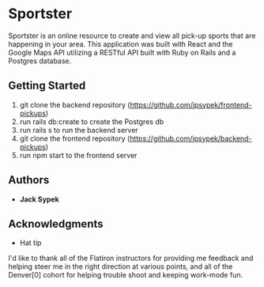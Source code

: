 # Sportster

Sportster is an online resource to create and view all pick-up sports that are happening in your area. This application was built with React and the Google Maps API utilizing a RESTful API built with Ruby on Rails and a Postgres database.

## Getting Started

1. git clone the backend repository (https://github.com/jpsypek/frontend-pickups)
2. run rails db:create to create the Postgres db
3. run rails s to run the backend server
4. git clone the frontend repository (https://github.com/jpsypek/backend-pickups)
5. run npm start to the frontend server

## Authors

* **Jack Sypek**


## Acknowledgments

* Hat tip

I'd like to thank all of the Flatiron instructors for providing me feedback and helping steer me in the right direction at various points, and all of the Denver[0] cohort for helping trouble shoot and keeping work-mode fun.
